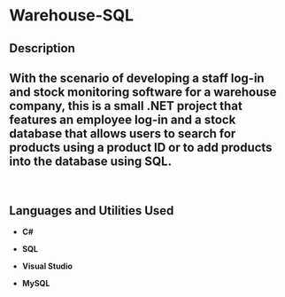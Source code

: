 # Warehouse-SQL


<h2>Description</h2>
<h2>With the scenario of developing a staff log-in and stock monitoring software for a warehouse company, this is a small .NET project that features an employee log-in and a stock database that allows users to search for products using a product ID or to add products into the database using SQL.</h2>
<br />


<h2>Languages and Utilities Used</h2>

- <b>C#</b>
- <b>SQL</b>

- <b>Visual Studio</b>
- <b>MySQL</b> 

